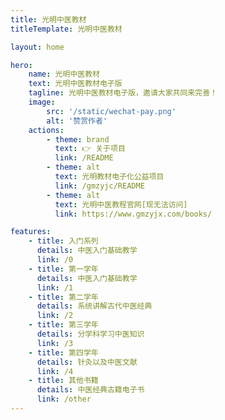 ```yaml
---
title: 光明中医教材
titleTemplate: 光明中医教材

layout: home

hero:
    name: 光明中医教材
    text: 光明中医教材电子版
    tagline: 光明中医教材电子版，邀请大家共同来完善！
    image:
        src: '/static/wechat-pay.png'
        alt: '赞赏作者'
    actions:
        - theme: brand
          text: 👉 关于项目
          link: /README
        - theme: alt
          text: 光明教材电子化公益项目
          link: /gmzyjc/README
        - theme: alt
          text: 光明中医教程官网[现无法访问]
          link: https://www.gmzyjx.com/books/

features:
    - title: 入门系列
      details: 中医入门基础教学
      link: /0
    - title: 第一学年
      details: 中医入门基础教学
      link: /1
    - title: 第二学年
      details: 系统讲解古代中医经典
      link: /2
    - title: 第三学年
      details: 分学科学习中医知识
      link: /3
    - title: 第四学年
      details: 针灸以及中医文献
      link: /4
    - title: 其他书籍
      details: 中医经典古籍电子书
      link: /other
---
```

